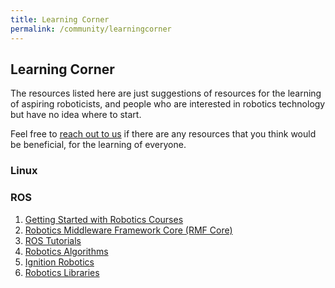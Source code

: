 ```yaml
---
title: Learning Corner
permalink: /community/learningcorner
---
```

## Learning Corner
The resources listed here are just suggestions of resources for the learning of aspiring roboticists, and people who are interested in robotics technology but have no idea where to start.

Feel free to [reach out to us](/contact-us/) if there are any resources that you think would be beneficial, for the learning of everyone.

### Linux


### ROS
1. [Getting Started with Robotics Courses](https://github.com/kiloreux/awesome-robotics)
2. [Robotics Middleware Framework Core (RMF Core)](https://github.com/osrf/rmf_core)
3. [ROS Tutorials](https://github.com/methylDragon/ros-tutorials)
4. [Robotics Algorithms](https://github.com/AtsushiSakai/PythonRobotics#what-is-this)
5. [Ignition Robotics](https://app.ignitionrobotics.org/dashboard)
6. [Robotics Libraries](https://github.com/jslee02/awesome-robotics-libraries)